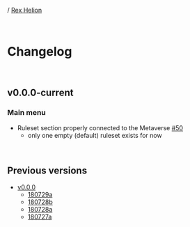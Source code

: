 / [Rex Helion](../)

<br>

# Changelog

<br>

## v0.0.0-current

### Main menu

- Ruleset section properly connected to the Metaverse [#50](https://github.com/TaidanaKage/RexHelion/issues/50)
  - only one empty (default) ruleset exists for now

<br>

## Previous versions

- [v0.0.0](v0-0-0/)
  - [180729a](v0-0-0/180729a/)
  - [180728b](v0-0-0/180728b/)
  - [180728a](v0-0-0/180728a/)
  - [180727a](v0-0-0/180727a/)

